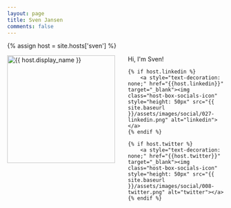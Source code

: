 ```yaml
---
layout: page
title: Sven Jansen
comments: false
---
```

{% assign host = site.hosts['sven'] %}

<img style="float: left; width: 250px; margin-right: 30px;" src="{{ site.url }}{{ host.picture | relative_url }}" alt="{{ host.display_name }}">Hi, I'm Sven!

<div class="social-button-member">

    {% if host.linkedin %}
        <a style="text-decoration: none;" href="{{host.linkedin}}" target="_blank"><img class="host-box-socials-icon" style="height: 50px" src="{{ site.baseurl }}/assets/images/social/027-linkedin.png" alt="linkedin"></a>
    {% endif %}

    {% if host.twitter %}
        <a style="text-decoration: none;" href="{{host.twitter}}" target="_blank"><img class="host-box-socials-icon" style="height: 50px" src="{{ site.baseurl }}/assets/images/social/008-twitter.png" alt="twitter"></a>
    {% endif %}

</div>